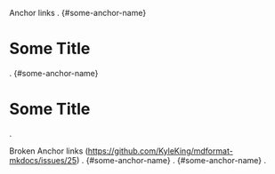 Anchor links
.
[](){#some-anchor-name}
# Some Title
.
[](){#some-anchor-name}
# Some Title
.

Broken Anchor links (https://github.com/KyleKing/mdformat-mkdocs/issues/25)
.
[](<>){#some-anchor-name}
.
[](){#some-anchor-name}
.
